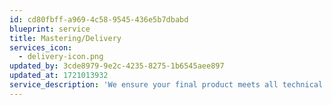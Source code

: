 ```yaml
---
id: cd80fbff-a969-4c58-9545-436e5b7dbabd
blueprint: service
title: Mastering/Delivery
services_icon:
  - delivery-icon.png
updated_by: 3cde8979-9e2c-4235-8275-1b6545aee897
updated_at: 1721013932
service_description: 'We ensure your final product meets all technical specifications and quality standards, providing seamless mastering and delivery for distribution across various platforms.'
---
```

